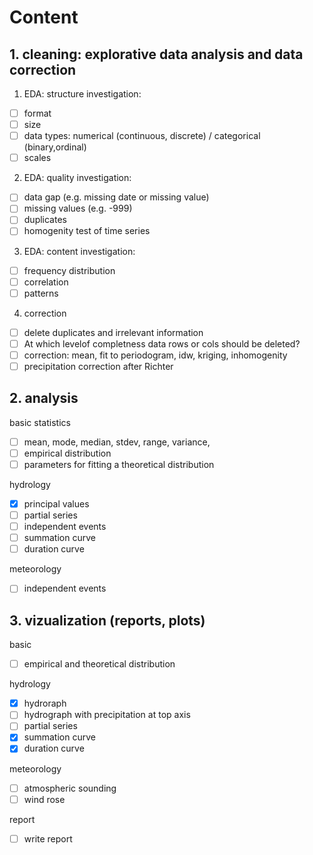 # Content
## 1. cleaning: explorative data analysis and data correction
1.  EDA: structure investigation:
- [ ] format
- [ ] size
- [ ] data types: numerical (continuous, discrete) / categorical (binary,ordinal)
- [ ] scales
2. EDA: quality investigation:
- [ ] data gap (e.g. missing date or missing value)
- [ ] missing values (e.g. -999)
- [ ] duplicates
- [ ] homogenity test of time series
3. EDA: content investigation:
- [ ] frequency distribution
- [ ] correlation
- [ ] patterns
4. correction
- [ ] delete duplicates and irrelevant information
- [ ] At which levelof completness data rows or cols should be deleted?
- [ ] correction: mean, fit to periodogram, idw, kriging, inhomogenity
- [ ] precipitation correction after Richter

## 2. analysis
basic statistics
- [ ] mean, mode, median, stdev, range, variance, 
- [ ] empirical distribution
- [ ] parameters for fitting a theoretical distribution

hydrology
- [x] principal values
- [ ] partial series
- [ ] independent events
- [ ] summation curve
- [ ] duration curve

meteorology
- [ ] independent events

## 3. vizualization (reports, plots)
basic
- [ ] empirical and theoretical distribution

hydrology
- [x] hydroraph 
- [ ] hydrograph with precipitation at top axis
- [ ] partial series
- [x] summation curve
- [x] duration curve

meteorology
- [ ] atmospheric sounding
- [ ] wind rose

report
- [ ] write report
